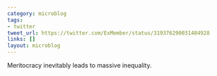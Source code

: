 ```yaml
---
category: microblog
tags:
- twitter
tweet_url: https://twitter.com/ExMember/status/319376290031484928
links: []
layout: microblog
---
```

Meritocracy inevitably leads to massive inequality.
